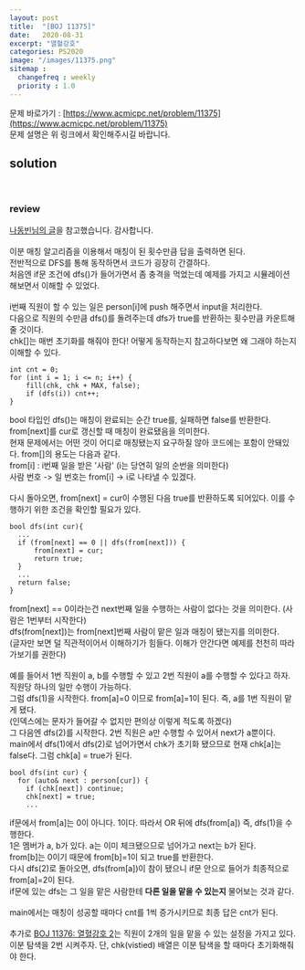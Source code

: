 ```yaml
---
layout: post
title:  "[BOJ 11375]"
date:   2020-08-31
excerpt: "열혈강호"
categories: PS2020
image: "/images/11375.png"
sitemap :
  changefreq : weekly
  priority : 1.0
---
```


문제 바로가기 : [https://www.acmicpc.net/problem/11375](https://www.acmicpc.net/problem/11375)<br>
문제 설명은 위 링크에서 확인해주시길 바랍니다.
<br>
## solution
<script src="https://gist.github.com/yooniversal/1b7e09f07b372801727e2d12429118a5.js"></script>
<br>

### review
[나동빈님의 글](https://blog.naver.com/ndb796/221240613074)을 참고했습니다. 감사합니다.<br>
<br>
이분 매칭 알고리즘을 이용해서 매칭이 된 횟수만큼 답을 출력하면 된다.<br>
전반적으로 DFS를 통해 동작하면서 코드가 굉장히 간결하다.<br>
처음엔 if문 조건에 dfs()가 들어가면서 좀 충격을 먹었는데 예제를 가지고 시뮬레이션 해보면서 이해할 수 있었다.<br>
<br>
i번째 직원이 할 수 있는 일은 person[i]에 push 해주면서 input을 처리한다.<br>
다음으로 직원의 수만큼 dfs()를 돌려주는데 dfs가 true를 반환하는 횟수만큼 카운트해줄 것이다.<br>
chk[]는 매번 초기화를 해줘야 한다! 어떻게 동작하는지 참고하다보면 왜 그래야 하는지 이해할 수 있다.<br>
```
int cnt = 0;
for (int i = 1; i <= n; i++) {
    fill(chk, chk + MAX, false);
    if (dfs(i)) cnt++;
}
```
bool 타입인 dfs()는 매칭이 완료되는 순간 true를, 실패하면 false를 반환한다.<br>
from[next]를 cur로 갱신할 때 매칭이 완료됐음을 의미한다.<br>
현재 문제에서는 어떤 것이 어디로 매칭됐는지 요구하질 않아 코드에는 포함이 안돼있다. from[]의 용도는 다음과 같다.<br>
from[i] : i번째 일을 받은 '사람' (i는 당연히 일의 순번을 의미한다)<br>
사람 번호 -> 일 번호는 from[i] -> i로 나타낼 수 있겠다.<br>
<br>
다시 돌아오면, from[next] = cur이 수행된 다음 true를 반환하도록 되어있다. 이를 수행하기 위한 조건을 확인할 필요가 있다.<br>
```
bool dfs(int cur){
  ...
  if (from[next] == 0 || dfs(from[next])) {
      from[next] = cur;
      return true;
  }
  ...
  return false;
}
```
from[next] == 0이라는건 next번째 일을 수행하는 사람이 없다는 것을 의미한다. (사람은 1번부터 시작한다)<br>
dfs(from[next])는 from[next]번째 사람이 맡은 일과 매칭이 됐는지를 의미한다.<br>
(글자만 보면 덜 직관적이어서 이해하기가 힘들다. 이해가 안간다면 예제를 천천히 따라가보기를 권한다)<br>
<br>
예를 들어서 1번 직원이 a, b를 수행할 수 있고 2번 직원이 a를 수행할 수 있다고 하자. 직원당 하나의 일만 수행이 가능하다.<br>
그럼 dfs(1)을 시작한다. from[a]=0 이므로 from[a]=1이 된다. 즉, a를 1번 직원이 맡게 됐다.<br>
(인덱스에는 문자가 들어갈 수 없지만 편의상 이렇게 적도록 하겠다)<br>
그 다음엔 dfs(2)를 시작한다. 2번 직원은 a만 수행할 수 있어서 next가 a뿐이다.<br>
main에서 dfs(1)에서 dfs(2)로 넘어가면서 chk가 초기화 됐으므로 현재 chk[a]는 false다. 그럼 chk[a] = true가 된다.<br>
```
bool dfs(int cur) {
  for (auto& next : person[cur]) {
    if (chk[next]) continue;
    chk[next] = true;
    ...
```
if문에서 from[a]는 0이 아니다. 1이다. 따라서 OR 뒤에 dfs(from[a]) 즉, dfs(1)을 수행한다.<br>
1은 멤버가 a, b가 있다. a는 이미 체크됐으므로 넘어가고 next는 b가 된다.<br>
from[b]는 0이기 때문에 from[b]=1이 되고 true를 반환한다.<br>
다시 dfs(2)로 돌아오면, dfs(from[a])이 참이 됐으니 if문 안으로 들어가 최종적으로 from[a]=2이 된다.<br>
if문에 있는 dfs는 그 일을 맡은 사람한테 <strong>다른 일을 맡을 수 있는지</strong> 물어보는 것과 같다.<br>
<br>
main에서는 매칭이 성공할 때마다 cnt를 1씩 증가시키므로 최종 답은 cnt가 된다.<br>
<br>
추가로 [BOJ 11376: 열혈강호 2](https://www.acmicpc.net/problem/11376)는 직원이 2개의 일을 맡을 수 있는 설정을 가지고 있다.<br>
이분 탐색을 2번 시켜주자. 단, chk(vistied) 배열은 이분 탐색을 할 때마다 초기화해줘야 한다.

<script src="https://utteranc.es/client.js"
        repo="yooniversal/blog-comments"
        issue-term="pathname"
        theme="github-light"
        crossorigin="anonymous"
        async>
</script>
